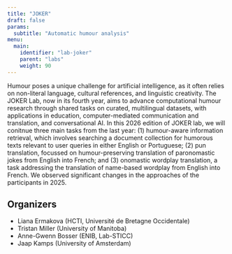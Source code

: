 ```yaml
---
title: "JOKER"
draft: false
params:
  subtitle: "Automatic humour analysis"
menu:
  main:
    identifier: "lab-joker"
    parent: "labs"
    weight: 90
---
```




Humour poses a unique challenge for artificial intelligence, as it often relies on non-literal language, cultural references, and linguistic creativity. The JOKER Lab, now in its fourth year, aims to advance computational humour research through shared tasks on curated, multilingual datasets, with applications in education, computer-mediated communication and translation, and conversational AI. In this 2026 edition of JOKER lab, we will conitnue three main tasks from the last year: (1) humour-aware information retrieval, which involves searching a document collection for humorous texts relevant to user queries in either English or Portuguese; (2) pun translation, focussed on humour-preserving translation of paronomastic jokes from English into French; and (3) onomastic wordplay translation, a task addressing the translation of name-based wordplay from English into French. We observed significant changes in the approaches of the participants in 2025.

<!--more-->

## Organizers

- Liana Ermakova (HCTI, Université de Bretagne Occidentale)
- Tristan Miller (University of Manitoba)
- Anne-Gwenn Bosser (ENIB, Lab-STICC) 
- Jaap Kamps (University of Amsterdam)
